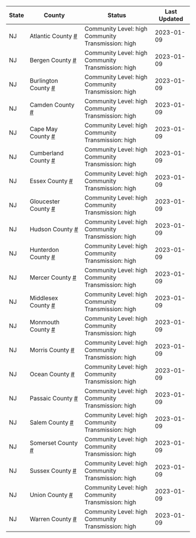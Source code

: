 State | County | Status | Last Updated
--- | --- | --- | --- 
NJ | Atlantic County <a href="#atlantic_county">#</a> | <a name="atlantic_county"></a>Community Level: high<br/>Community Transmission: high | 2023-01-09
NJ | Bergen County <a href="#bergen_county">#</a> | <a name="bergen_county"></a>Community Level: high<br/>Community Transmission: high | 2023-01-09
NJ | Burlington County <a href="#burlington_county">#</a> | <a name="burlington_county"></a>Community Level: high<br/>Community Transmission: high | 2023-01-09
NJ | Camden County <a href="#camden_county">#</a> | <a name="camden_county"></a>Community Level: high<br/>Community Transmission: high | 2023-01-09
NJ | Cape May County <a href="#cape_may_county">#</a> | <a name="cape_may_county"></a>Community Level: high<br/>Community Transmission: high | 2023-01-09
NJ | Cumberland County <a href="#cumberland_county">#</a> | <a name="cumberland_county"></a>Community Level: high<br/>Community Transmission: high | 2023-01-09
NJ | Essex County <a href="#essex_county">#</a> | <a name="essex_county"></a>Community Level: high<br/>Community Transmission: high | 2023-01-09
NJ | Gloucester County <a href="#gloucester_county">#</a> | <a name="gloucester_county"></a>Community Level: high<br/>Community Transmission: high | 2023-01-09
NJ | Hudson County <a href="#hudson_county">#</a> | <a name="hudson_county"></a>Community Level: high<br/>Community Transmission: high | 2023-01-09
NJ | Hunterdon County <a href="#hunterdon_county">#</a> | <a name="hunterdon_county"></a>Community Level: high<br/>Community Transmission: high | 2023-01-09
NJ | Mercer County <a href="#mercer_county">#</a> | <a name="mercer_county"></a>Community Level: high<br/>Community Transmission: high | 2023-01-09
NJ | Middlesex County <a href="#middlesex_county">#</a> | <a name="middlesex_county"></a>Community Level: high<br/>Community Transmission: high | 2023-01-09
NJ | Monmouth County <a href="#monmouth_county">#</a> | <a name="monmouth_county"></a>Community Level: high<br/>Community Transmission: high | 2023-01-09
NJ | Morris County <a href="#morris_county">#</a> | <a name="morris_county"></a>Community Level: high<br/>Community Transmission: high | 2023-01-09
NJ | Ocean County <a href="#ocean_county">#</a> | <a name="ocean_county"></a>Community Level: high<br/>Community Transmission: high | 2023-01-09
NJ | Passaic County <a href="#passaic_county">#</a> | <a name="passaic_county"></a>Community Level: high<br/>Community Transmission: high | 2023-01-09
NJ | Salem County <a href="#salem_county">#</a> | <a name="salem_county"></a>Community Level: high<br/>Community Transmission: high | 2023-01-09
NJ | Somerset County <a href="#somerset_county">#</a> | <a name="somerset_county"></a>Community Level: high<br/>Community Transmission: high | 2023-01-09
NJ | Sussex County <a href="#sussex_county">#</a> | <a name="sussex_county"></a>Community Level: high<br/>Community Transmission: high | 2023-01-09
NJ | Union County <a href="#union_county">#</a> | <a name="union_county"></a>Community Level: high<br/>Community Transmission: high | 2023-01-09
NJ | Warren County <a href="#warren_county">#</a> | <a name="warren_county"></a>Community Level: high<br/>Community Transmission: high | 2023-01-09
